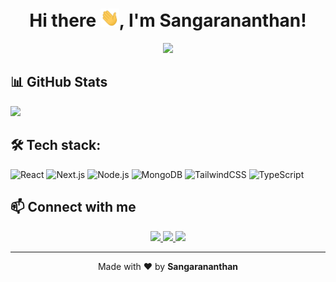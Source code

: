 <h1 align="center">
  Hi there <img src="https://raw.githubusercontent.com/ABSphreak/ABSphreak/master/gifs/Hi.gif" width="30px">, I'm Sangarananthan!
</h1>

<p align="center">
  <img src="https://readme-typing-svg.demolab.com/?lines=Full-stack+Developer;React+%7C+Next.js+%7C+Node;&font=Fira%20Code&center=true&width=500&height=45&color=F7DF1E&vCenter=true&size=22" />
</p>

## 📊 GitHub Stats
<p align="left">
  <img src="https://github-readme-streak-stats.herokuapp.com/?user=Sangarananthan-Dev&theme=highcontrast&hide_border=true&card_width=350" />
<!--   <img src="https://github-readme-stats.vercel.app/api?username=Sangarananthan-Dev&show_icons=true&theme=highcontrast&hide_border=true&card_width=350" /> -->
</p>

## 🛠 Tech stack:

![React](https://img.shields.io/badge/-React-20232A?style=for-the-badge&logo=react&logoColor=61DAFB)
![Next.js](https://img.shields.io/badge/-Next.js-000?style=for-the-badge&logo=nextdotjs)
![Node.js](https://img.shields.io/badge/-Node.js-339933?style=for-the-badge&logo=nodedotjs&logoColor=white)
![MongoDB](https://img.shields.io/badge/-MongoDB-4EA94B?style=for-the-badge&logo=mongodb&logoColor=white)
![TailwindCSS](https://img.shields.io/badge/-Tailwind-06B6D4?style=for-the-badge&logo=tailwindcss&logoColor=white)
![TypeScript](https://img.shields.io/badge/-TypeScript-007ACC?style=for-the-badge&logo=typescript&logoColor=white)





## 📫 Connect with me

<p align="center">
  <a href="https://www.linkedin.com/in/sangarananthan/">
    <img src="https://img.shields.io/badge/LinkedIn-%230077B5.svg?&style=for-the-badge&logo=linkedin&logoColor=white" />
  </a>
  <a href="mailto:sangarsmart16@gmail.com">
    <img src="https://img.shields.io/badge/Gmail-D14836?style=for-the-badge&logo=gmail&logoColor=white" />
  </a>
  <a href="https://sangarananthan">
    <img src="https://img.shields.io/badge/Portfolio-121212?style=for-the-badge&logo=vercel&logoColor=white" />
  </a>
</p>

---

<p align="center">
  Made with ❤️ by <b>Sangarananthan</b>
</p>
